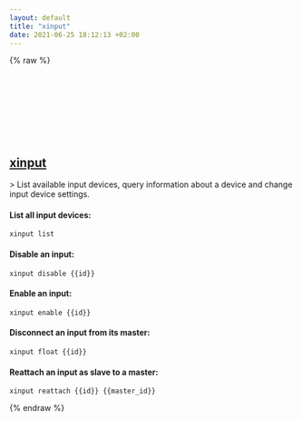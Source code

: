 ```yaml
---
layout: default
title: "xinput"
date: 2021-06-25 18:12:13 +02:00
---
```

{% raw %}
<h2 id="xinput">
  <a href="/en/linux/xinput.html">xinput</a> <a href="#xinput"><svg class="icon">
    <use href="/assets/images/unicode_sprite.svg#link" />
  </svg></a>
</h2>
> List available input devices, query information about a device and change input device settings.

#### List all input devices:
```shell
xinput list
```
#### Disable an input:
```shell
xinput disable {{id}}
```
#### Enable an input:
```shell
xinput enable {{id}}
```
#### Disconnect an input from its master:
```shell
xinput float {{id}}
```
#### Reattach an input as slave to a master:
```shell
xinput reattach {{id}} {{master_id}}
```
{% endraw %}